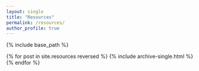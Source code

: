 ```yaml
---
layout: single 
title: "Resources"
permalink: /resources/
author_profile: true
---
```

{% include base_path %}

{% for post in site.resources reversed %}
  {% include archive-single.html %}
{% endfor %}